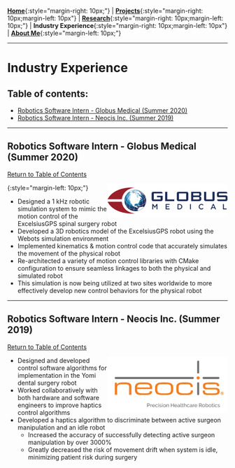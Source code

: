 [**Home**](../index.md){:style="margin-right: 10px;"}
|
[**Projects**](../projects/index.md){:style="margin-right: 10px;margin-left: 10px"}
|
[**Research**](../research/index.md){:style="margin-right: 10px;margin-left: 10px;"}
|
**Industry Experience**{:style="margin-right: 10px;margin-left: 10px"}
|
[**About Me**](../aboutMe/index.md){:style="margin-left: 10px;"}

___

# Industry Experience

## Table of contents:
  - [Robotics Software Intern - Globus Medical (Summer 2020)](#robotics-software-intern---globus-medical-summer-2020)
  - [Robotics Software Intern - Neocis Inc. (Summer 2019)](#robotics-software-intern---neocis-inc-summer-2019)
  
___

## Robotics Software Intern - Globus Medical (Summer 2020)

[Return to Table of Contents](#table-of-contents)

<img align="right" width="275" height="76" src="../pics/Globus%20medical.jpg">{:style="margin-left: 10px;"}

- Designed a 1 kHz robotic simulation system to mimic the motion control of the ExcelsiusGPS spinal surgery robot
- Developed a 3D robotics model of the ExcelsiusGPS robot using the Webots simulation environment
- Implemented kinematics & motion control code that accurately simulates the movement of the physical robot
- Re-architected a variety of motion control libraries with CMake configuration to ensure seamless linkages to
both the physical and simulated robot
- This simulation is now being utilized at two sites worldwide to more effectively develop new control behaviors 
for the physical robot

___

## Robotics Software Intern - Neocis Inc. (Summer 2019)

[Return to Table of Contents](#table-of-contents)

<img align="right" width="275" height="128" src="../pics/neocis.jpg">

- Designed and developed control software algorithms for implementation in the Yomi dental surgery robot
- Worked collaboratively with both hardware and software engineers to improve haptics control algorithms
- Developed a haptics algorithm to discriminate between active surgeon manipulation and an idle robot
  - Increased the accuracy of successfully detecting active surgeon manipulation by over 3000%
  - Greatly decreased the risk of movement drift when system is idle, minimizing patient risk during surgery